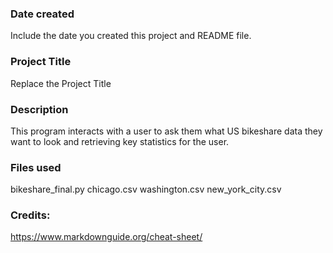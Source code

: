 ### Date created
Include the date you created this project and README file.

### Project Title
Replace the Project Title

### Description
This program interacts with a user to ask them what US bikeshare data they want to look and retrieving key statistics for the user.

### Files used
bikeshare_final.py
chicago.csv
washington.csv
new_york_city.csv

### Credits:
https://www.markdownguide.org/cheat-sheet/
